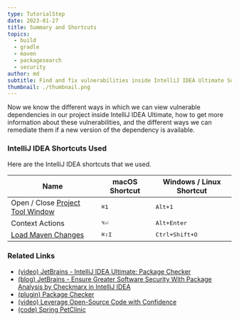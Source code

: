 ```yaml
---
type: TutorialStep
date: 2023-01-27
title: Summary and Shortcuts
topics:
  - build
  - gradle
  - maven
  - packagesearch
  - security
author: md
subtitle: Find and fix vulnerabilities inside IntelliJ IDEA Ultimate Summary
thumbnail: ./thumbnail.png
---
```


Now we know the different ways in which we can view vulnerable dependencies in our project inside IntelliJ IDEA Ultimate, how to get more information about these vulnerabilities, and the different ways we can remediate them if a new version of the dependency is available.

### IntelliJ IDEA Shortcuts Used

Here are the IntelliJ IDEA shortcuts that we used.

| Name                                                                                                                   | macOS Shortcut | Windows / Linux Shortcut |
| ---------------------------------------------------------------------------------------------------------------------- | -------------- | ------------------------ |
| Open / Close [Project Tool Window](https://www.jetbrains.com/help/idea/project-tool-window.html)                       | <kbd>⌘1</kbd>  | <kbd>Alt+1</kbd>         |
| Context Actions                                                                                                        | <kbd>⌥⏎</kbd>  | <kbd>Alt+Enter</kbd>     |
| [Load Maven Changes](https://www.jetbrains.com/help/idea/delegate-build-and-run-actions-to-maven.html?#maven_reimport) | <kbd>⌘⇧I</kbd> | <kbd>Ctrl+Shift+O</kbd>  |

### Related Links

- [(video) JetBrains - IntelliJ IDEA Ultimate: Package Checker](https://www.youtube.com/watch?v=RWtN4WNQsX4)
- [(blog) JetBrains - Ensure Greater Software Security With Package Analysis by Checkmarx in IntelliJ IDEA](https://blog.jetbrains.com/idea/2022/04/ensure-greater-software-security-with-package-analysis-by-checkmarx-in-intellij-idea/)
- [(plugin) Package Checker](https://plugins.jetbrains.com/plugin/18337-package-checker)
- [(video) Leverage Open-Source Code with Confidence](https://www.youtube.com/watch?v=4j2LfZepwTU)
- [(code) Spring PetClinic](https://github.com/spring-projects/spring-petclinic)
